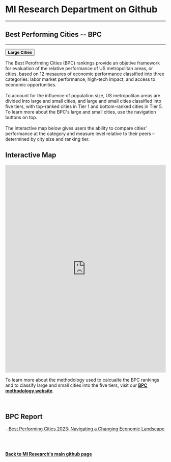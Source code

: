 <br><br>
<head>
 
<meta name="twitter:title" content="Best Performing Cities">

<meta property="og:title" content="Best Performing Cities">
<meta property="og:url" content="https://miresearch.github.io/Best-Performing-Cities/">

 </head>


<H1><b>MI Research Department on Github </b></H1>  <Hr>
<H2><b>Best Performing Cities -- BPC</b></H2>  <Hr>

  <a href="https://miresearch.github.io/BPC-Large/" target="_blank"><button class="button button2"><b>Large Cities</b></button></a> 
 
The Best Perofrming Cities (BPC) rankings provide an objetive framework for evaluation of the relative performance of US metropolitan areas, or cities, based on 12 mesaures of economic performance classified into three categories: labor market performance, high-tech impact, and access to economic opportunities. <br>
 <br>
To account for the influence of population size, US metropolitan areas are divided into large and small cities, and large and small cities classified into five tiers, with top-ranked cities in Tier 1 and bottom-ranked cities in Tier 5. To learn more about the BPC's large and small cities, use the navigation buttons on top. <br>
 <br>
The interactive map below gives users the ability to compare cities' performance at the category and measure level relative to their peers – determined by city size and ranking tier.

<H2>Interactive Map</H2> 
 
 <iframe src="https://public.tableau.com/views/BPC_Tool2023_16813128784530/Dash-Emp?:showVizHome=no&:embed=true"  width="100%" height="650" frameborder="0"></iframe>
  <Br>
 
    
To learn more about the methodology used to calcualte the BPC rankings and to classify large and small cities into the five tiers, visit our <a href="https://miresearch.github.io/BPC-methodology/" target="_blank"><b> BPC methodology website</b></a>.
  
 <Br>

<H2>BPC Report </H2>
-<a href="https://https://milkeninstitute.org/research-department" target="_blank"> Best Performing Cities 2023: Navigating a Changing Economic Landscape </a> <br>

<Br><Br>
  
<a href=" https://miresearch.github.io/About/" target="_blank"> <b>Back to MI Research's main github page</b>  </a>
<br>
<br>
<Bh>  
<br>
<br>
<Bh>



